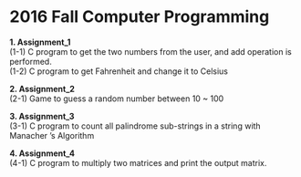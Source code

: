 2016 Fall Computer Programming
=============  
**1. Assignment_1**  
    (1-1) C program to get the two numbers from the user, and add operation is performed.  
    (1-2) C program to get Fahrenheit and change it to Celsius  
  
**2. Assignment_2**  
    (2-1) Game to guess a random number between 10 ~ 100
  
**3. Assignment_3**  
    (3-1) C program to count all palindrome sub-strings in a string with Manacher ’s Algorithm
    
**4. Assignment_4**  
    (4-1) C program to multiply two matrices and print the output matrix.
